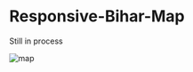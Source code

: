 # Responsive-Bihar-Map
Still in process

![map](https://github.com/InsaneSamie/Responsive-Bihar-Map/assets/101932418/492a38c9-fd25-48c4-9c01-b021f736f0b9)
